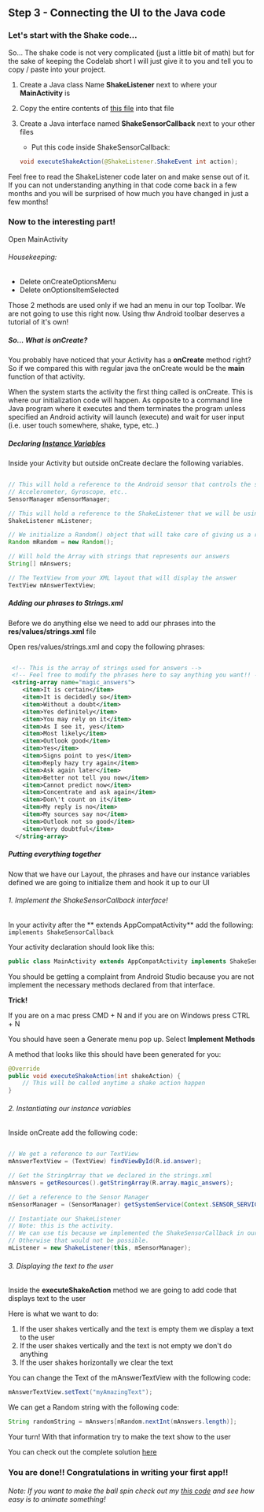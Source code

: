 ## Step 3 - Connecting the UI to the Java code

### Let's start with the Shake code...

So... The shake code is not very complicated (just a little bit of math) but for the sake of keeping the Codelab short I will just give it to you and tell you to copy / paste into your project.

1. Create a Java class Name **ShakeListener** next to where your **MainActivity** is
2. Copy the entire contents of [this file](https://github.com/fnk0/MagicBall/blob/master/mobile/src/main/java/com/gabilheri/magicball/ShakeListener.java) into that file
3. Create a Java interface named **ShakeSensorCallback** next to your other files
    * Put this code inside ShakeSensorCallback:

    ```java
    void executeShakeAction(@ShakeListener.ShakeEvent int action);
    ```

Feel free to read the ShakeListener code later on and make sense out of it. If you can not understanding anything in that code come back in a few months and you will be surprised of how much you have changed in just a few months!

### Now to the interesting part!

Open MainActivity

###### Housekeeping:

* Delete onCreateOptionsMenu
* Delete onOptionsItemSelected

Those 2 methods are used only if we had an menu in our top Toolbar. We are not going to use this right now. Using thw Android toolbar deserves a tutorial of it's own!

##### So... What is onCreate?

You probably have noticed that your Activity has a **onCreate** method right? So if we compared this with regular java the onCreate would be the **main** function of that activity.

When the system starts the activity the first thing called is onCreate. This is where our initialization code will happen.
As opposite to a command line Java program where it executes and them terminates the program unless specified an Android activity will launch (execute) and wait for user input (i.e. user touch somewhere, shake, type, etc..)

##### Declaring [Instance Variables](https://en.wikipedia.org/wiki/Instance_variable)

Inside your Activity but outside onCreate declare the following variables.

```java

// This will hold a reference to the Android sensor that controls the sensors such as
// Accelerometer, Gyroscope, etc..
SensorManager mSensorManager;

// This will hold a reference to the ShakeListener that we will be using to detect when a shake happens
ShakeListener mListener;

// We initialize a Random() object that will take care of giving us a random phrase
Random mRandom = new Random();

// Will hold the Array with strings that represents our answers
String[] mAnswers;

// The TextView from your XML layout that will display the answer
TextView mAnswerTextView;

```

##### Adding our phrases to Strings.xml

Before we do anything else we need to add our phrases into the **res/values/strings.xml** file

Open res/values/strings.xml and copy the following phrases:

```xml

 <!-- This is the array of strings used for answers -->
 <!-- Feel free to modify the phrases here to say anything you want!! -->
 <string-array name="magic_answers">
    <item>It is certain</item>
    <item>It is decidedly so</item>
    <item>Without a doubt</item>
    <item>Yes definitely</item>
    <item>You may rely on it</item>
    <item>As I see it, yes</item>
    <item>Most likely</item>
    <item>Outlook good</item>
    <item>Yes</item>
    <item>Signs point to yes</item>
    <item>Reply hazy try again</item>
    <item>Ask again later</item>
    <item>Better not tell you now</item>
    <item>Cannot predict now</item>
    <item>Concentrate and ask again</item>
    <item>Don\'t count on it</item>
    <item>My reply is no</item>
    <item>My sources say no</item>
    <item>Outlook not so good</item>
    <item>Very doubtful</item>
  </string-array>

```

##### Putting everything together

Now that we have our Layout, the phrases and have our instance variables defined we are going to initialize them and hook it up to our UI

###### 1. Implement the ShakeSensorCallback interface!

In your activity after the ** extends AppCompatActivity** add the following: ``` implements ShakeSensorCallback ```

Your activity declaration should look like this:

```java
public class MainActivity extends AppCompatActivity implements ShakeSensorCallback
```

You should be getting a complaint from Android Studio because you are not implement the necessary methods declared from that interface.

**Trick!**

If you are on a mac press CMD + N and if you are on Windows press CTRL + N

You should have seen a Generate menu pop up. Select **Implement Methods**

A method that looks like this should have been generated for you:

```java
@Override
public void executeShakeAction(int shakeAction) {
    // This will be called anytime a shake action happen
}
```

###### 2. Instantiating our instance variables

Inside onCreate add the following code:

```java

// We get a reference to our TextView
mAnswerTextView = (TextView) findViewById(R.id.answer);

// Get the StringArray that we declared in the strings.xml
mAnswers = getResources().getStringArray(R.array.magic_answers);

// Get a reference to the Sensor Manager
mSensorManager = (SensorManager) getSystemService(Context.SENSOR_SERVICE);

// Instantiate our ShakeListener
// Note: this is the activity.
// We can use tis because we implemented the ShakeSensorCallback in our activity
// Otherwise that would not be possible.
mListener = new ShakeListener(this, mSensorManager);

```

###### 3. Displaying the text to the user

Inside the **executeShakeAction** method we are going to add code that displays text to the user

Here is what we want to do:

1. If the user shakes vertically and the text is empty them we display a text to the user
2. If the user shakes vertically and the text is not empty we don't do anything
3. If the user shakes horizontally we clear the text

You can change the Text of the mAnswerTextView with the following code:

```java
mAnswerTextView.setText("myAmazingText");
```

We can get a Random string with the following code:

```java
String randomString = mAnswers[mRandom.nextInt(mAnswers.length)];
```

Your turn! With that information try to make the text show to the user

You can check out the complete solution [here](https://gist.github.com/fnk0/25fbd5f83186607b0467)

### You are done!! Congratulations in writing your first app!!

###### Note: If you want to make the ball spin check out my [this code](https://github.com/fnk0/MagicBall/blob/master/mobile/src/main/java/com/gabilheri/magicball/MainActivity.java) and see how easy is to animate something!
